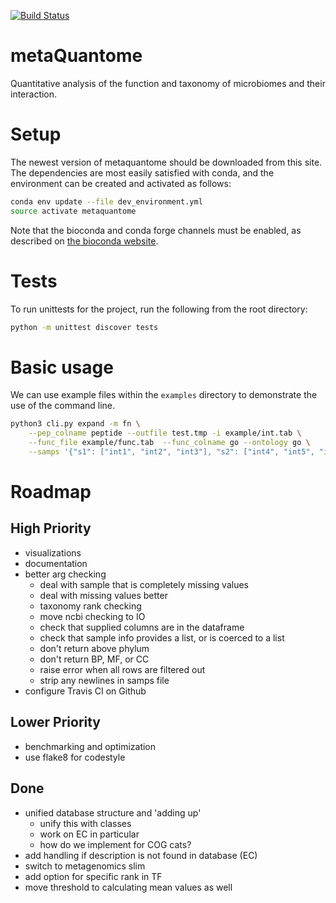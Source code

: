 [![Build Status](https://travis-ci.org/galaxyproteomics/metaquantome.svg?branch=master)](https://travis-ci.org/galaxyproteomics/metaquantome)

# metaQuantome


Quantitative analysis of the function and taxonomy of microbiomes and their interaction.

# Setup

The newest version of metaquantome should be downloaded from this site.
The dependencies are most easily satisfied with conda, and the environment can
be created and activated as follows:

```sh
conda env update --file dev_environment.yml
source activate metaquantome
```

Note that the bioconda and conda forge channels must be enabled,
as described on [the bioconda website](https://bioconda.github.io/#set-up-channels).

# Tests
To run unittests for the project, run the following from the root directory:

```sh
python -m unittest discover tests
```

# Basic usage

We can use example files within the `examples` directory to demonstrate the use of the command line.

```sh
python3 cli.py expand -m fn \
    --pep_colname peptide --outfile test.tmp -i example/int.tab \
    --func_file example/func.tab  --func_colname go --ontology go \
    --samps '{"s1": ["int1", "int2", "int3"], "s2": ["int4", "int5", "int6"]}'
```

# Roadmap

## High Priority
- visualizations
- documentation
- better arg checking
    - deal with sample that is completely missing values
    - deal with missing values better
    - taxonomy rank checking
    - move ncbi checking to IO
    - check that supplied columns are in the dataframe
    - check that sample info provides a list, or is coerced to a list
    - don't return above phylum
    - don't return BP, MF, or CC
    - raise error when all rows are filtered out
    - strip any newlines in samps file
- configure Travis CI on Github


## Lower Priority
- benchmarking and optimization
- use flake8 for codestyle

## Done
- unified database structure and 'adding up'
    - unify this with classes
    - work on EC in particular
    - how do we implement for COG cats?
- add handling if description is not found in database (EC)
- switch to metagenomics slim
- add option for specific rank in TF
- move threshold to calculating mean values as well